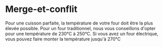 # Merge-et-conflit
Pour une cuisson parfaite, la température de votre four doit être la plus élevée possible.
Pour un four traditionnel, nous vous conseillons d'opter pour une température de 230°C à 250°C. 
Si vous avez un four électrique, 
vous pouvez faire monter la température jusqu'à 270°C
